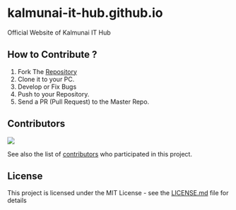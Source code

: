 # kalmunai-it-hub.github.io
Official Website of Kalmunai IT Hub

## How to Contribute ?

1. Fork The [Repository](https://github.com/Kalmunai-IT-Hub/kalmunai-it-hub.github.io)
2. Clone it to your PC.
3. Develop or Fix Bugs
4. Push to your Repository.
5. Send a PR (Pull Request) to the Master Repo.


## Contributors

<a href="https://github.com/Kalmunai-IT-Hub/kalmunai-it-hub.github.io/graphs/contributors">
  <img src="https://contrib.rocks/image?repo=Kalmunai-IT-Hub/kalmunai-it-hub.github.io" />
</a>

See also the list of [contributors](https://github.com/Kalmunai-IT-Hub/kalmunai-it-hub.github.io/graphs/contributors) who participated in this project.

## License

This project is licensed under the MIT License - see the [LICENSE.md]() file for details


